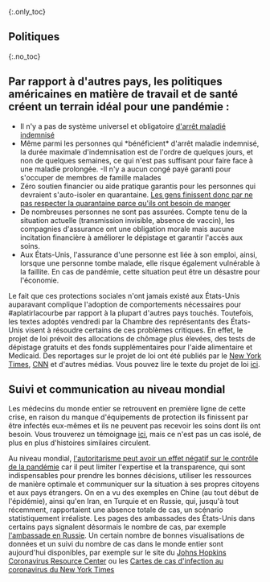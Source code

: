 {:.only_toc}
## Politiques

{:.no_toc}
## Par rapport à d'autres pays, les politiques américaines en matière de travail et de santé créent un terrain idéal pour une pandémie :

- Il n'y a pas de système universel et obligatoire [d'arrêt maladié indemnisé](https://www.worldpolicycenter.org/policies/for-how-long-are-workers-guaranteed-paid-sick-leave)
- Même parmi les personnes qui \*bénéficient\* d'arrêt maladie indemnisé, la durée maximale d'indemnisation est de l'ordre de quelques jours, et non de quelques semaines, ce qui n'est pas suffisant pour faire face à une maladie prolongée.
-Il n'y a aucun congé payé garanti pour s'occuper de membres de famille malades
- Zéro soutien financier ou aide pratique garantis pour les personnes qui devraient s'auto-isoler en quarantaine. [Les gens finissent donc par ne pas respecter la quarantaine parce qu'ils ont besoin de manger](https://twitter.com/abcnews/status/1236462655012917249)
- De nombreuses personnes ne sont pas assurées. Compte tenu de la situation actuelle (transmission invisible, absence de vaccin), les compagnies d'assurance ont une obligation morale mais aucune incitation financière à améliorer le dépistage et garantir l'accès aux soins.
- Aux États-Unis, l'assurance d'une personne est liée à son emploi, ainsi,  lorsque une personne tombe malade, elle risque également vulnérable à la faillite. En cas de pandémie, cette situation peut être un désastre pour l'économie.

Le fait que ces protections sociales n'ont jamais existé aux États-Unis auparavant complique l'adoption de comportements nécessaires pour #aplatirlacourbe par rapport à la plupart d'autres pays touchés. Toutefois, les textes adoptés vendredi par la Chambre des représentants des États-Unis visent à résoudre certains de ces problèmes critiques. En effet, le projet de loi prévoit des allocations de chômage plus élevées, des tests de dépistage gratuits et des fonds supplémentaires pour l'aide alimentaire et Medicaid. Des reportages sur le projet de loi ont été publiés par le [New York Times](https://www.nytimes.com/2020/03/13/us/politics/trump-coronavirus-relief-congress.html), [CNN](https://www.cnn.com/2020/03/13/politics/coronavirus-relief-congress/index.html) et d'autres médias. Vous pouvez lire le texte du projet de loi [ici](https://www.cnn.com/2020/03/13/politics/read-bill-text-families-first-coronavirus-response-act/index.html).

## Suivi et communication au niveau mondial

Les médecins du monde entier se retrouvent en première ligne de cette crise, en raison du manque d'équipements de protection ils finissent par être infectés eux-mêmes et ils ne peuvent pas recevoir les soins dont ils ont besoin. Vous trouverez un témoignage [ici](https://twitter.com/stuff_so/status/1236467114933813248), mais ce n'est pas un cas isolé, de plus en plus d'histoires similaires circulent.

Au niveau mondial, [l'autoritarisme peut avoir un effet négatif sur le contrôle de la pandémie](https://www.theatlantic.com/technology/archive/2020/02/coronavirus-and-blindness-authoritarianism/606922/) car il peut limiter l'expertise et la transparence, qui sont indispensables pour prendre les bonnes décisions, utiliser les ressources de manière optimale et communiquer sur la situation à ses propres citoyens et aux pays étrangers. On en a vu des exemples en Chine (au tout début de l'épidémie), ainsi qu'en Iran, en Turquie et en Russie, qui, jusqu'à tout récemment, rapportaient une absence totale de cas, un scénario statistiquement irréaliste. Les pages des ambassades des États-Unis dans certains pays signalent désormais le nombre de cas, par exemple [l'ambassade en Russie](https://ru.usembassy.gov/covid-19-information/). Un certain nombre de bonnes visualisations de données et un suivi du nombre de cas dans le monde entier sont aujourd'hui disponibles, par exemple sur le site du [Johns Hopkins Coronavirus Resource Center](https://coronavirus.jhu.edu/map.html) ou les [Cartes de cas d'infection au coronavirus du New York Times](https://www.nytimes.com/interactive/2020/world/coronavirus-maps.html)

